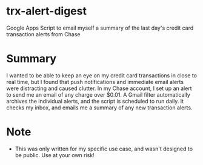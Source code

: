 # trx-alert-digest
Google Apps Script to email myself a summary of the last day's credit card transaction alerts from Chase

# Summary
I wanted to be able to keep an eye on my credit card transactions in close to real time, but I found that push notifications and immediate email alerts were distracting and caused clutter. In my Chase account, I set up an alert to send me an email of any charge over $0.01. A Gmail filter automatically archives the individual alerts, and the script is scheduled to run daily. It checks my inbox, and emails me a summary of any new transaction alerts. 

# Note
- This was only written for my specific use case, and wasn't designed to be public. Use at your own risk!
